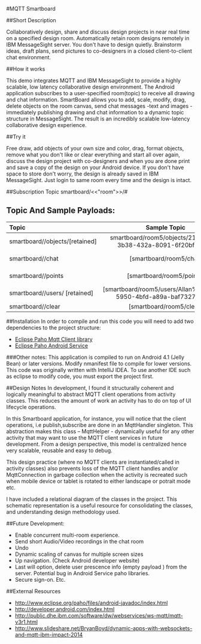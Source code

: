 #MQTT Smartboard

##Short Description

Collaboratively design, share and discuss design projects in near real time on a specified design room. Automatically retain room designs remotely in IBM MessageSight server.  You don't have to design quietly. Brainstorm ideas, draft plans, send pictures to co-designers in a closed client-to-client chat environment.

##How it works

This demo integrates MQTT and IBM MessageSight to provide a highly scalable, low latency collaborative design environment. The Android application subscribes to a user-specified room(topic) to receive all drawing and chat information. SmartBoard allows you to add, scale, modify, drag, delete objects on  the room canvas, send chat messages -text and images -  immediately publishing drawing and chat information to a dynamic topic structure in MessageSight. The result is an incredibly scalable low-latency collaborative design experience.

##Try it

Free draw, add objects of your own size and color, drag, format objects, remove what you don't like or clear everything and start all over again, discuss the design project with co-designers  and when you are done print and save a copy of the design on your Android device.  If you don't have space to store don't worry, the design is already saved in IBM MessageSight. Just login to same room every time and the design is intact.

##Subscription Topic
smartboard/<<"room">>/#

## Topic And Sample Payloads:

|Topic |Sample Topic|Sample Payload
|:------ |:---------:|:------------|
|smartboard/<room>/objects/<id>[retained]| smartboard/room5/objects/2167f29d-3b38-432a-8091-6f20bfbff7b5| {"id":"2167f29d-3b38-432a-8091-6f20bfbff7b5","dimens":"382 330 620 517","type":"Rectangle","color":-16777216,"clientId":"paho-917066198329565","size":5} |
|smartboard/<room>/chat|[smartboard/room5/chat]| {"selfie":"tjaXL...\n","message":"Allan: Hey dude!","time":"2014-09-02 16:07:55","username":"Allan%adb7177b-d39c-46cb-a6f1-235392b99873","type":"Chat","clientId":"paho-917066198329565","direction":false}|
|smartboard/<room>/points|[smartboard/room5/points]|{"color":-16777216,"brushSize":5,"mX":784.2857055664063,"drawActionFlag":0,"type":"Point","clientId":"paho-917066198329565","mode":"pencil","mY":448.71429443359375}|
|smartboard/<room>/users/<name> [retained]|[smartboard/room5/users/Allan%71afd4f2-5950-4bfd-a89a-baf73271f80c]|{"selfie":"tja...\n","time":"2014-09-02 15:59:39","type":"User","status":"online","clientId":"paho-916727881160387","userId":"Allan%3e743630-8cfa-4f74-bce0-3705bb83fe2b"}|
|smartboard/<room>/clear|[smartboard/room5/clear]|{"type":"ClearScreen"}|


##Installation
In order to compile and run this code you will need to add two dependencies to the project structure:
- [Eclipse Paho Mqtt Client library](http://www.eclipse.org/paho/clients/java/)
- [Eclipse Paho Android Service](http://www.eclipse.org/paho/clients/android/)

###Other notes:
This application is compiled to run on Android 4.1 (Jelly Bean) or later versions. Modify nmanifest file to
compile for lower versions.
This code was originally written with IntelliJ IDEA.
To use another IDE such as eclipse to modify code, you must export the project first.

##Design Notes
In development, I found it structurally coherent and logically meaningful to abstract MQTT client operations from activity classes.  This reduces the amount of work an activity has to do on top of UI lifecycle operations. 

In this Smartboard application, for instance, you will notice that the client operations, i.e publish,subscribe are done in an MqttHandler singleton. This abstraction makes this class – MqttHelper - dynamically useful for any other activity that may want to use the MQTT client services  in future development. From a design perspective, this model is centralized hence very scalable, reusable and easy to debug. 

This design practice (where no MQTT clients are instantiated/called in activity classes) also prevents loss of the MQTT client handles and/or MqttConnection in garbage collection when the activity is recreated such when mobile device or tablet is rotated to either landscape or potrait mode etc.

I have included a relational diagram of the classes in the project. This schematic representation is a useful resource for consolidating the classes, and understanding design methodology used.

##Future Development:

- Enable concurrent multi-room experience.
- Send short Audio/Video recordings in the chat room
- Undo 
- Dynamic scaling of canvas for multiple screen sizes
- Up navigation. (Check Android developer website)
- Last will option, delete user prescence info (empty payload ) from the server. Potential bug in Android Service  paho libraries.
- Secure sign-on. Etc.

##External Resources

- http://www.eclipse.org/paho/files/android-javadoc/index.html
- http://developer.android.com/index.html
- http://public.dhe.ibm.com/software/dw/webservices/ws-mqtt/mqtt-v3r1.html
- http://www.slideshare.net/BryanBoyd/dynamic-apps-with-websockets-and-mqtt-ibm-impact-2014
